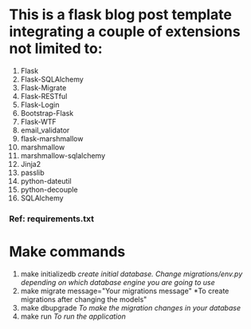 # This is a flask blog post template integrating a couple of extensions not limited to:
1. Flask
2. Flask-SQLAlchemy
3. Flask-Migrate
4. Flask-RESTful
5. Flask-Login
6. Bootstrap-Flask
7. Flask-WTF
8. email_validator
9. flask-marshmallow
10. marshmallow
11. marshmallow-sqlalchemy
12. Jinja2
13. passlib
14. python-dateutil
15. python-decouple
16. SQLAlchemy
### Ref: requirements.txt

# Make commands
1. make initializedb *create initial database. Change migrations/env.py depending on which database engine you are going to use*
2. make migrate message="Your migrations message" *To create migrations after changing the models"
3. make dbupgrade *To make the migration changes in your database*
4. make run *To run the application*
